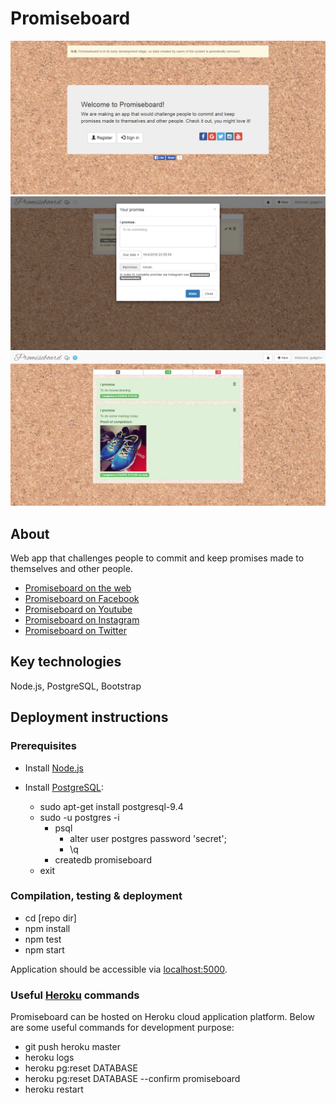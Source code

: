 # Promiseboard

![alt tag](https://raw.githubusercontent.com/guligo/promiseboard/master/assets/promiseboard.png?token=ACjTUFBEZ0ipYEiNKFRSQif1Jy24pn5rks5XG9xXwA%3D%3D)
![alt tag](https://raw.githubusercontent.com/guligo/promiseboard/master/assets/promiseboard-2.png?token=ACjTULywOgpZos0YRUDxve96Nc6tUeKjks5XG9zCwA%3D%3D)
![alt tag](https://raw.githubusercontent.com/guligo/promiseboard/master/assets/promiseboard-3.png?token=ACjTUNEHytV-1m3TudsBdLdqueBEyGAAks5XG9zZwA%3D%3D)

## About

Web app that challenges people to commit and keep promises made to themselves and other people.

+ [Promiseboard on the web](http://promiseboard.net)
+ [Promiseboard on Facebook](http://www.facebook.com/promiseboard.net)
+ [Promiseboard on Youtube](https://www.youtube.com/channel/UCCBthbBumYqtBlMY5TwDzJw)
+ [Promiseboard on Instagram](https://www.instagram.com/promiseboard)
+ [Promiseboard on Twitter](http://www.twitter.com/promiseboardnet)

## Key technologies

Node.js, PostgreSQL, Bootstrap

## Deployment instructions

### Prerequisites

- Install [Node.js](https://nodejs.org/en/download)

- Install [PostgreSQL](http://www.postgresql.org):
  - sudo apt-get install postgresql-9.4
  - sudo -u postgres -i
    - psql
      - alter user postgres password 'secret';
      - \q
    - createdb promiseboard
  - exit

### Compilation, testing & deployment

- cd [repo dir]
- npm install
- npm test
- npm start

Application should be accessible via [localhost:5000](http://localhost:5000).

### Useful [Heroku](https://www.heroku.com) commands

Promiseboard can be hosted on Heroku cloud application platform. Below are some useful commands for development purpose:

- git push heroku master
- heroku logs
- heroku pg:reset DATABASE
- heroku pg:reset DATABASE --confirm promiseboard
- heroku restart
